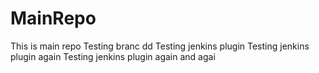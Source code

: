 MainRepo
========
This is main repo
Testing branc
dd
Testing jenkins plugin
Testing jenkins plugin again
Testing jenkins plugin again and agai
